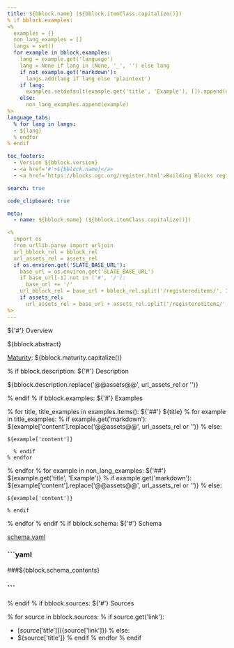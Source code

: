 ```yaml
---
title: ${bblock.name} (${bblock.itemClass.capitalize()})
% if bblock.examples:
<%
  examples = {}
  non_lang_examples = []
  langs = set()
  for example in bblock.examples:
    lang = example.get('language')
    lang = None if lang in (None, '_', '') else lang
    if not example.get('markdown'):
      langs.add(lang if lang else 'plaintext')
    if lang:
      examples.setdefault(example.get('title', 'Example'), []).append(example)
    else:
      non_lang_examples.append(example)
%>
language_tabs:
  % for lang in langs:
  - ${lang}
  % endfor
% endif

toc_footers:
  - Version ${bblock.version}
  - <a href='#'>${bblock.name}</a>
  - <a href='https://blocks.ogc.org/register.html'>Building Blocks register</a>

search: true

code_clipboard: true

meta:
  - name: ${bblock.name} (${bblock.itemClass.capitalize()})

<%
  import os
  from urllib.parse import urljoin
  url_bblock_rel = bblock_rel
  url_assets_rel = assets_rel
  if os.environ.get('SLATE_BASE_URL'):
    base_url = os.environ.get('SLATE_BASE_URL')
    if base_url[-1] not in ('#', '/'):
      base_url += '/'
    url_bblock_rel = base_url + bblock_rel.split('/registereditems/', 1)[1]
    if assets_rel:
      url_assets_rel = base_url + assets_rel.split('/registereditems/', 1)[1]
%>
---
```


${'#'} Overview

${bblock.abstract}

[Maturity](https://github.com/cportele/ogcapi-building-blocks#building-block-maturity): ${bblock.maturity.capitalize()}

% if bblock.description:
${'#'} Description

${bblock.description.replace('@@assets@@', url_assets_rel or '')}

% endif
% if bblock.examples:
${'#'} Examples

  % for title, title_examples in examples.items():
${'##'} ${title}
    % for example in title_examples:
      % if example.get('markdown'):
${example['content'].replace('@@assets@@', url_assets_rel or '')}
      % else:
```${example['language']}
${example['content']}
```
      % endif
    % endfor
  % endfor
  % for example in non_lang_examples:
${'##'} ${example.get('title', 'Example')}
    % if example.get('markdown'):
${example['content'].replace('@@assets@@', url_assets_rel or '')}
    % else:
```plaintext
${example['content']}
```
    % endif
  % endfor
% endif
% if bblock.schema:
${'#'} Schema

[schema.yaml](${url_bblock_rel}/schema.yaml)
###
### ```yaml
###${bblock.schema_contents}
### ```
% endif
% if bblock.sources:
${'#'} Sources

  % for source in bblock.sources:
    % if source.get('link'):
* [${source['title']}](${source['link']})
    % else:
* ${source['title']}
    % endif
  % endfor
% endif